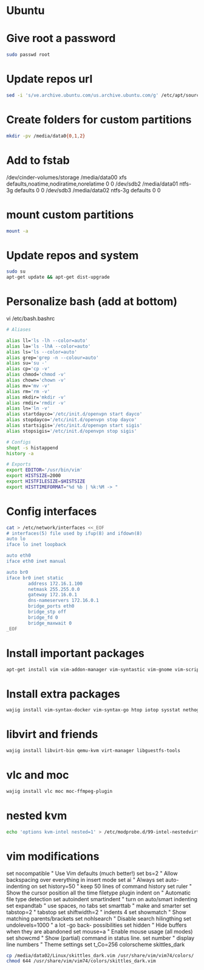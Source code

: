 Ubuntu
======

# Give root a password
```sh
sudo passwd root
```

# Update repos url
```sh
sed -i 's/ve.archive.ubuntu.com/us.archive.ubuntu.com/g' /etc/apt/sources.list
```

# Create folders for custom partitions
```sh
mkdir -pv /media/data0{0,1,2}
```

# Add to fstab

  /dev/cinder-volumes/storage     /media/data00   xfs     defaults,noatime,nodiratime,norelatime  0       0
  /dev/sdb2                       /media/data01   ntfs-3g defaults        0       0
  /dev/sdb3                       /media/data02   ntfs-3g defaults        0       0

# mount custom partitions
```sh
mount -a
``` 

# Update repos and system
```sh
sudo su
apt-get update && apt-get dist-upgrade
```

# Personalize bash (add at bottom)

vi /etc/bash.bashrc
```sh
# Aliases

alias ll='ls -lh --color=auto'
alias la='ls -lhA --color=auto'
alias ls='ls --color=auto'
alias grep='grep -n --colour=auto'
alias su='su -'
alias cp='cp -v'
alias chmod='chmod -v'
alias chown='chown -v'
alias mv='mv -v'
alias rm='rm -v'
alias mkdir='mkdir -v'
alias rmdir='rmdir -v'
alias ln='ln -v'
alias startdayco='/etc/init.d/openvpn start dayco'
alias stopdayco='/etc/init.d/openvpn stop dayco'
alias startsigis='/etc/init.d/openvpn start sigis'
alias stopsigis='/etc/init.d/openvpn stop sigis'

# Configs
shopt -s histappend
history -a

# Exports
export EDITOR='/usr/bin/vim'
export HISTSIZE=2000
export HISTFILESIZE=$HISTSIZE
export HISTTIMEFORMAT="%d %b | %k:%M -> "
```

# Config interfaces
```sh
cat > /etc/network/interfaces <<_EOF
# interfaces(5) file used by ifup(8) and ifdown(8)
auto lo
iface lo inet loopback

auto eth0
iface eth0 inet manual

auto br0
iface br0 inet static
        address 172.16.1.100
        netmask 255.255.0.0
        gateway 172.16.0.1
        dns-nameservers 172.16.0.1
        bridge_ports eth0
        bridge_stp off
        bridge_fd 0
        bridge_maxwait 0
_EOF
``` 

# Install important packages
```sh
apt-get install vim vim-addon-manager vim-syntastic vim-gnome vim-scripts wajig debtags ctags vim-doc cscope exuberant-ctags reportbug apt-move apt-file deborphan apt-show-versions debsums debconf-utils resolvconf
```

# Install extra packages
```sh
wajig install vim-syntax-docker vim-syntax-go htop iotop sysstat nethogs iptraf-ng wireshark nmap mtr bind9utils remmina remmina-plugin-vnc remmina-plugin-rdp terminator pgadmin3 tcpdump p7zip-full p7zip-rar fio git subversion ffmpegthumbnailer kffmpegthumbnailer thunderbird pavucontrol
```

# libvirt and friends
```sh
wajig install libvirt-bin qemu-kvm virt-manager libguestfs-tools
```

# vlc and moc
```sh
wajig install vlc moc moc-ffmpeg-plugin
```

# nested kvm
```sh
echo 'options kvm-intel nested=1' > /etc/modprobe.d/99-intel-nestedvirt.conf
```

# vim modifications

  set nocompatible        " Use Vim defaults (much better!)
  set bs=2                " Allow backspacing over everything in insert mode
  set ai                  " Always set auto-indenting on
  set history=50          " keep 50 lines of command history
  set ruler               " Show the cursor position all the time
  filetype plugin indent on               " Automatic file type detection
  set autoindent smartindent      " turn on auto/smart indenting
  set expandtab           " use spaces, no tabs
  set smarttab            " make <space> and <tab> smarter
  set tabstop=2           " tabstop
  set shiftwidth=2        " indents 4
  set showmatch       " Show matching parents/brackets
  set nohlsearch      " Disable search hilingthing
  set undolevels=1000     " a lot -go back- possibilities
  set hidden             " Hide buffers when they are abandoned
  set mouse=a             " Enable mouse usage (all modes)
  set showcmd             " Show (partial) command in status line.
  set number              " display line numbers
  " Theme settings
  set t_Co=256
  colorscheme skittles_dark

```sh
cp /media/data02/Linux/skittles_dark.vim /usr/share/vim/vim74/colors/
chmod 644 /usr/share/vim/vim74/colors/skittles_dark.vim
```
